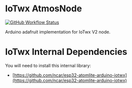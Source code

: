 # IoTwx AtmosNode

[![GitHub Workflow Status](https://img.shields.io/github/workflow/status/NCAR/esp32-atomlite-arduino-atmos-node/Build?logo=github&style=for-the-badge)](https://github.com/NCAR/esp32-atomlite-arduino-atmos-node/actions)

Arduino adafruit implementation for IoTwx V2 node.

# IoTwx Internal Dependencies

You will need to install this internal library:

* [https://github.com/ncar/esp32-atomlite-arduino-iotwx](https://github.com/ncar/esp32-atomlite-arduino-iotwx)
